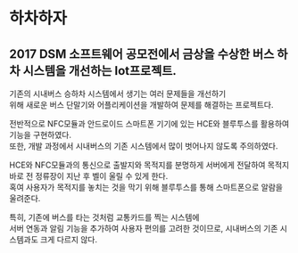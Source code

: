 # 하차하자

## 2017 DSM 소프트웨어 공모전에서 금상을 수상한 버스 하차 시스템을 개선하는 Iot프로젝트.

기존의 시내버스 승하차 시스템에서 생기는 여러 문제들을 개선하기  
위해 새로운 버스 단말기와 어플리케이션을 개발하여 문제를 해결하는 프로젝트다.  

전반적으로 NFC모듈과 안드로이드 스마트폰 기기에 있는 HCE와 블루투스를 활용하여 기능을 구현하였다.  
또한, 개발 과정에서 시내버스의 기존 시스템에서 많이 벗어나지 않도록 주의하였다.

HCE와 NFC모듈과의 통신으로 출발지와 목적지를 분명하게 서버에게 전달하여 목적지 바로 전 정류장이 지난 후 벨이 울릴 수 있게 한다.  
혹여 사용자가 목적지를 놓치는 것을 막기 위해 블루투스를 통해 스마트폰으로 알람을 울려준다.  

특히, 기존에 버스를 타는 것처럼 교통카드를 찍는 시스템에  
서버 연동과 알림 기능을 추가하여 사용자 편의를 고려한 것이므로, 시내버스의 기존 시스템과도 크게 다르지 않다. 
